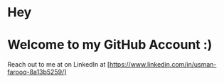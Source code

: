  # Hey
# Welcome to my GitHub Account :)

Reach out to me at on LinkedIn at [https://www.linkedin.com/in/usman-farooq-8a13b5259/]
